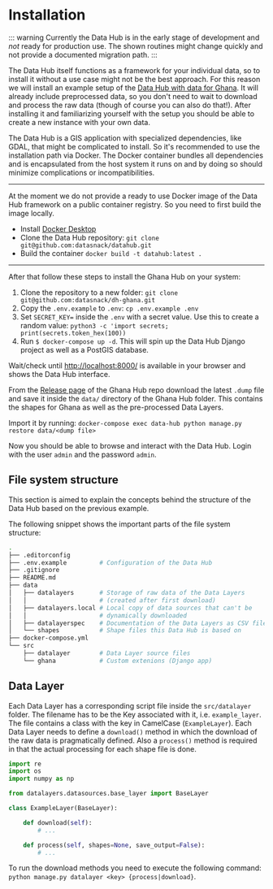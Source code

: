# Installation

::: warning
Currently the Data Hub is in the early stage of development and *not* ready for production use. The shown routines might change quickly and not provide a documented migration path.
:::

The Data Hub itself functions as a framework for your individual data, so to install it without a use case might not be the best approach. For this reason we will install an example setup of the [Data Hub with data for Ghana](https://github.com/datasnack/dh-ghana). It will already include preprocessed data, so you don't need to wait to download and process the raw data (though of course you can also do that!). After installing it and familiarizing yourself with the setup you should be able to create a new instance with your own data.

The Data Hub is a GIS application with specialized dependencies, like GDAL, that might be complicated to install. So it's recommended to use the installation path via Docker. The Docker container bundles all dependencies and is encapsulated from the host system it runs on and by doing so should minimize complications or incompatibilities.

---

At the moment we do not provide a ready to use Docker image of the Data Hub framework on a public container registry. So you need to first build the image locally. 

- Install [Docker Desktop](https://www.docker.com/products/docker-desktop/)
- Clone the Data Hub repository: `git clone git@github.com:datasnack/datahub.git`
- Build the container `docker build -t datahub:latest .`

---

After that follow these steps to install the Ghana Hub on your system: 

1. Clone the repository to a new folder: `git clone git@github.com:datasnack/dh-ghana.git`
2. Copy the `.env.example` to `.env`: `cp .env.example .env`
3. Set `SECRET_KEY=` inside the `.env` with a secret value. Use this to create a random value: `python3 -c 'import secrets; print(secrets.token_hex(100))`
4. Run `$ docker-compose up -d`. This will spin up the Data Hub Django project as well as a PostGIS database.

Wait/check until [http://localhost:8000/](http://localhost:8000/) is available in your browser and shows the Data Hub interface.

From the [Release page](https://github.com/datasnack/dh-ghana/releases) of the Ghana Hub repo download the latest `.dump` file and save it inside the `data/` directory of the Ghana Hub folder. This contains the shapes for Ghana as well as the pre-processed Data Layers. 

Import it by running: `docker-compose exec data-hub python manage.py restore data/<dump file>`

Now you should be able to browse and interact with the Data Hub. Login with the user `admin` and the password `admin`. 


## File system structure

This section is aimed to explain the concepts behind the structure of the Data Hub based on the previous example.

The following snippet shows the important parts of the file system structure:

```sh
.
├── .editorconfig
├── .env.example         # Configuration of the Data Hub
├── .gitignore
├── README.md
├── data
│   ├── datalayers       # Storage of raw data of the Data Layers 
│   │                    # (created after first download)
│   ├── datalayers.local # Local copy of data sources that can't be 
│   │                    # dynamically downloaded
│   ├── datalayerspec    # Documentation of the Data Layers as CSV file
│   └── shapes           # Shape files this Data Hub is based on
├── docker-compose.yml
└── src
    ├── datalayer        # Data Layer source files
    └── ghana            # Custom extenions (Django app)
```

## Data Layer

Each Data Layer has a corresponding script file inside the `src/datalayer` folder. The filename has to be the Key associated with it, i.e. `example_layer`. The file contains a class with the key in CamelCase (`ExampleLayer`). Each Data Layer needs to define a `download()` method in which the download of the raw data is pragmatically defined. Also a `process()` method is required in that the actual processing for each shape file is done.

```python
import re
import os
import numpy as np

from datalayers.datasources.base_layer import BaseLayer

class ExampleLayer(BaseLayer):

    def download(self):
        # ...

    def process(self, shapes=None, save_output=False):
        # ...
```

To run the download methods you need to execute the following command: `python manage.py datalayer <key> {process|download}`.